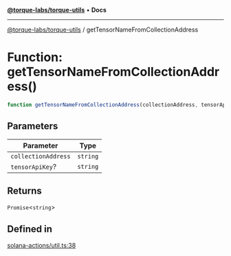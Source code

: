 [**@torque-labs/torque-utils**](../README.md) • **Docs**

***

[@torque-labs/torque-utils](../README.md) / getTensorNameFromCollectionAddress

# Function: getTensorNameFromCollectionAddress()

```ts
function getTensorNameFromCollectionAddress(collectionAddress, tensorApiKey?): Promise<string>
```

## Parameters

| Parameter | Type |
| ------ | ------ |
| `collectionAddress` | `string` |
| `tensorApiKey`? | `string` |

## Returns

`Promise`\<`string`\>

## Defined in

[solana-actions/util.ts:38](https://github.com/torque-labs/torque-utils/blob/fcba00c7b8994c0932484e8f489988b91291c603/solana-actions/util.ts#L38)
